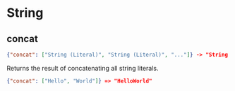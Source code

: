 # String

## concat

```json
{"concat": ["String (Literal)", "String (Literal)", "..."]} -> "String (Literal)"
```

Returns the result of concatenating all string literals.

```json
{"concat": ["Hello", "World"]} => "HelloWorld"
```
